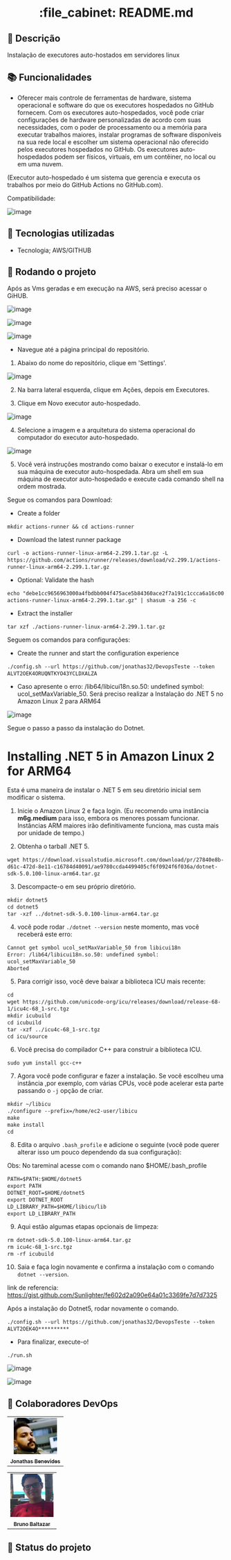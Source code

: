 <h1 align="center">:file_cabinet: README.md</h1>

## :memo: Descrição
Instalação de executores auto-hostados em servidores linux

## :books: Funcionalidades
* <b></b> 
Oferecer mais controle de ferramentas de hardware, sistema operacional e software do que os executores hospedados no GitHub fornecem. Com 
os executores auto-hospedados, você pode criar configurações de hardware personalizadas de acordo com suas necessidades, com o poder de processamento ou a memória para 
executar trabalhos maiores, instalar programas de software disponíveis na sua rede local e escolher um sistema operacional não oferecido pelos executores hospedados no 
GitHub. Os executores auto-hospedados podem ser físicos, virtuais, em um contêiner, no local ou em uma nuvem. 

(Executor auto-hospedado é um sistema que gerencia e executa os trabalhos por meio do GitHub Actions no GitHub.com).

Compatibilidade:

![image](https://user-images.githubusercontent.com/48971064/211373337-ec4be184-09cf-4406-ab66-f7e0eab95c62.png)

## :wrench: Tecnologias utilizadas
* Tecnologia; AWS/GITHUB

## :rocket: Rodando o projeto

Após as Vms geradas e em execução na AWS, será preciso acessar o GiHUB. 

![image](https://user-images.githubusercontent.com/48971064/211009038-a27aeb50-45ae-44a0-bc98-3985e0c5822b.png)

![image](https://user-images.githubusercontent.com/48971064/211009257-f826fbf6-98fe-476c-863e-1a57ada5f3fa.png)

![image](https://user-images.githubusercontent.com/48971064/211010248-138ff65e-1e48-4604-9169-94b15f4cf43a.png)

* Navegue até a página principal do repositório. 
1. Abaixo do nome do repositório, clique em  'Settings'. 

![image](https://user-images.githubusercontent.com/48971064/211005192-16b4e297-8fdf-4385-aca1-f18481cb90e6.png)

2. Na barra lateral esquerda, clique em  Ações, depois em Executores.

3. Clique em Novo executor auto-hospedado.

![image](https://user-images.githubusercontent.com/48971064/211388179-f4dc12a8-d6ab-4763-999c-ae604835dd31.png)

4. Selecione a imagem e a arquitetura do sistema operacional do computador do executor auto-hospedado.

![image](https://user-images.githubusercontent.com/48971064/211006234-8131f061-601f-4695-98d9-03591ea18b01.png)

5. Você verá instruções mostrando como baixar o executor e instalá-lo em sua máquina de executor auto-hospedada.
Abra um shell em sua máquina de executor auto-hospedado e execute cada comando shell na ordem mostrada.

Segue os comandos para Download:

* Create a folder
```
mkdir actions-runner && cd actions-runner
```
* Download the latest runner package
```
curl -o actions-runner-linux-arm64-2.299.1.tar.gz -L https://github.com/actions/runner/releases/download/v2.299.1/actions-runner-linux-arm64-2.299.1.tar.gz
```
* Optional: Validate the hash
```
echo "debe1cc9656963000a4fbdbb004f475ace5b84360ace2f7a191c1ccca6a16c00  actions-runner-linux-arm64-2.299.1.tar.gz" | shasum -a 256 -c
```
* Extract the installer
```
tar xzf ./actions-runner-linux-arm64-2.299.1.tar.gz
```

Seguem os comandos para configurações:

* Create the runner and start the configuration experience
```
./config.sh --url https://github.com/jonathas32/DevopsTeste --token ALVT2OEK4ORUQNTKYO43YCLDXALZA
```
* Caso apresente o erro: /lib64/libicui18n.so.50: undefined symbol: ucol_setMaxVariable_50. Será preciso realizar a Instalação do .NET 5 no Amazon Linux 2 para ARM64 

![image](https://user-images.githubusercontent.com/48971064/211013139-e7bfb46e-1d33-4f50-b020-d563dbdf5d28.png)

Segue o passo a passo da instalação do Dotnet.

# Installing .NET 5 in Amazon Linux 2 for ARM64

Esta é uma maneira de instalar o .NET 5 em seu diretório inicial sem modificar o
sistema.

1. Inicie o Amazon Linux 2 e faça login. (Eu recomendo uma instância **m6g.medium**
   para isso, embora os menores possam funcionar. Instâncias ARM maiores irão
   definitivamente funciona, mas custa mais por unidade de tempo.)

2. Obtenha o tarball .NET 5.

```
wget https://download.visualstudio.microsoft.com/download/pr/27840e8b-d61c-472d-8e11-c16784d40091/ae9780ccda4499405cf6f0924f6f036a/dotnet-sdk-5.0.100-linux-arm64.tar.gz
```

3. Descompacte-o em seu próprio diretório.

```
mkdir dotnet5
cd dotnet5
tar -xzf ../dotnet-sdk-5.0.100-linux-arm64.tar.gz
```

4. você pode rodar `./dotnet --version` neste momento, mas você receberá este erro:

```
Cannot get symbol ucol_setMaxVariable_50 from libicui18n
Error: /lib64/libicui18n.so.50: undefined symbol: ucol_setMaxVariable_50
Aborted
```

5. Para corrigir isso, você deve baixar a biblioteca ICU mais recente:

```
cd
wget https://github.com/unicode-org/icu/releases/download/release-68-1/icu4c-68_1-src.tgz
mkdir icubuild
cd icubuild
tar -xzf ../icu4c-68_1-src.tgz
cd icu/source
```

6. Você precisa do compilador C++ para construir a biblioteca ICU.

```
sudo yum install gcc-c++
```

7. Agora você pode configurar e fazer a instalação. Se você escolheu uma instância
   ,por exemplo, com várias CPUs, você pode acelerar esta parte passando o `-j`
   opção de criar.

```
mkdir ~/libicu
./configure --prefix=/home/ec2-user/libicu
make
make install
cd
```

8. Edita o arquivo `.bash_profile` e adicione o seguinte (você pode querer alterar isso
   um pouco dependendo da sua configuração):

Obs: No tareminal acesse com o comando nano $HOME/.bash_profile

```
PATH=$PATH:$HOME/dotnet5
export PATH
DOTNET_ROOT=$HOME/dotnet5
export DOTNET_ROOT
LD_LIBRARY_PATH=$HOME/libicu/lib
export LD_LIBRARY_PATH
```

9. Aqui estão algumas etapas opcionais de limpeza:

```
rm dotnet-sdk-5.0.100-linux-arm64.tar.gz
rm icu4c-68_1-src.tgz
rm -rf icubuild
```

10. Saia e faça login novamente e confirma a instalação com o comando `dotnet --version`.
   
link de referencia: https://gist.github.com/Sunlighter/fe602d2a090e64a01c3369fe7d7d7325

Após a instalação do Dotnet5, rodar novamente o comando.

```
./config.sh --url https://github.com/jonathas32/DevopsTeste --token ALVT2OEK4O**********
```
* Para finalizar, execute-o!
```
./run.sh
```
![image](https://user-images.githubusercontent.com/48971064/211368154-3c6ff3e1-fadf-4ba3-9d68-0928c7e6040e.png)

![image](https://user-images.githubusercontent.com/48971064/211368016-ca13c1f1-381f-40f0-b2b7-acb83712193a.png)

## :handshake: Colaboradores DevOps
<table>
  <tr>
    <td align="center">
      <a href="http://github.com/jonathas32">
        <img src="https://github.com/jonathas32/DevopsTeste/blob/main/img/john.jpg?raw=true" width="100px;" alt="Foto de jonathas Benevides no GitHub"/><br>
        <sub>
          <b>Jonathas Benevides</b>
        </sub>
      </a>
    </td>
  </tr>
</table>

<table>
  <tr>
    <td align="center">
      <a href="http://github.com/jonathas32">
        <img src="https://github.com/jonathas32/DevopsTeste/blob/main/img/bruno.jpg?raw=true" width="100px;" alt="Foto de Bruno no GitHub"/><br>
        <sub>
          <b>Bruno Baltazar</b>
        </sub>
      </a>
    </td>
  </tr>
</table>

## :dart: Status do projeto
